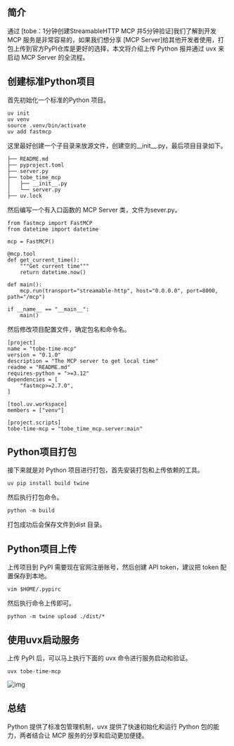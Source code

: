 ## 简介

通过 [tobe：1分钟创建StreamableHTTP MCP 并5分钟验证]我们了解到开发 MCP 服务是非常容易的，如果我们想分享 [MCP Server]给其他开发者使用，打包上传到官方PyPI仓库是更好的选择，本文将介绍上传 Python 报并通过 uvx 来启动 MCP Server 的全流程。

## 创建标准Python项目

首先初始化一个标准的Python 项目。

```text
uv init
uv venv
source .venv/bin/activate
uv add fastmcp
```

这里最好创建一个子目录来放源文件，创建空的__init__.py，最后项目目录如下。

```text
├── README.md
├── pyproject.toml
├── server.py
├── tobe_time_mcp
│   ├── __init__.py
│   └── server.py
├── uv.lock
```

然后编写一个有入口函数的 MCP Server 类，文件为sever.py。

```text
from fastmcp import FastMCP
from datetime import datetime

mcp = FastMCP()

@mcp.tool
def get_current_time():
    """Get current time"""
    return datetime.now()

def main():
    mcp.run(transport="streamable-http", host="0.0.0.0", port=8000, path="/mcp")

if __name__ == "__main__":
    main()
```

然后修改项目配置文件，确定包名和命令名。

```text
[project]
name = "tobe-time-mcp"
version = "0.1.0"
description = "The MCP server to get local time"
readme = "README.md"
requires-python = ">=3.12"
dependencies = [
    "fastmcp>=2.7.0",
]

[tool.uv.workspace]
members = ["venv"]

[project.scripts]
tobe-time-mcp = "tobe_time_mcp.server:main"
```

## Python项目打包

接下来就是对 Python 项目进行打包，首先安装打包和上传依赖的工具。

```text
uv pip install build twine
```

然后执行打包命令。

```text
python -m build
```

打包成功后会保存文件到dist 目录。

## Python项目上传

上传项目到 PyPI 需要现在官网注册账号，然后创建 API token，建议把 token 配置保存到本地。

```text
vim $HOME/.pypirc
```

然后执行命令上传即可。

```text
python -m twine upload ./dist/*
```

## 使用uvx启动服务

上传 PyPI 后，可以马上执行下面的 uvx 命令进行服务启动和验证。

```text
uvx tobe-time-mcp
```

![img](https://pic2.zhimg.com/v2-77bead3c7e349a41b1bdaf7706111299_1440w.jpg)

## 总结

Python 提供了标准包管理机制，uvx 提供了快速初始化和运行 Python 包的能力，两者结合让 MCP 服务的分享和启动更加便捷。

